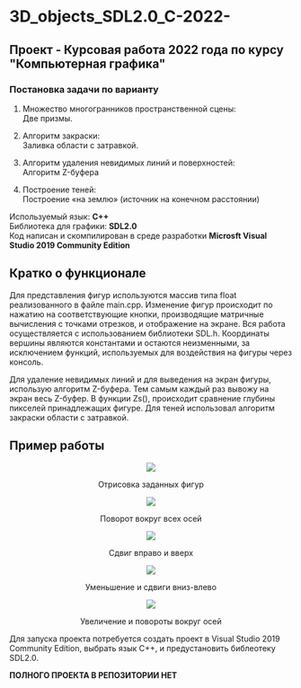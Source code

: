 # 3D_objects_SDL2.0_C-2022-
## Проект - Курсовая работа 2022 года по курсу **"Компьютерная графика"**
### Постановка задачи по варианту
1)	Множество многогранников пространственной сцены:  
Две призмы.


3)	Алгоритм закраски:  
Заливка области с затравкой.


5)	Алгоритм удаления невидимых линий и поверхностей:  
Алгоритм Z-буфера


7)	Построение теней:   
Построение «на землю» (источник на конечном расстоянии)


Используемый язык: **С++**  
Библиотека для графики: **SDL2.0**  
Код написан и скомпилирован в среде разработки **Microsft Visual Studio 2019 Community Edition**


## Кратко о функционале
Для представления фигур используются массив типа float реализованного в файле main.cpp. Изменение фигур происходит по нажатию на соответствующие кнопки, производящие матричные вычисления с точками отрезков, и отображение на экране. Вся работа осуществляется с использованием библиотеки SDL.h. Координаты вершины являются константами и остаются неизменными, за исключением функций, используемых для воздействия на фигуры через консоль.


Для удаление невидимых линий и для выведения на экран фигуры, использую алгоритм Z-буфера. Тем самым каждый раз вывожу на экран весь Z-буфер. В функции Zs(), происходит сравнение глубины пикселей принадлежащих фигуре. Для теней использовал алгоритм закраски области с затравкой.


## Пример работы
<div align="center">
  
<img src="https://github.com/user-attachments/assets/67be00ab-2e10-412b-adfd-1ae4814e40de" />
<p>Отрисовка заданных фигур</p>
<img src="https://github.com/user-attachments/assets/35800fcc-a5ab-4abe-b0d0-0d960d1bd8f2" />
<p>Поворот вокруг всех осей</p>
<img src="https://github.com/user-attachments/assets/8c9c6c90-6201-41ab-af60-8f914191c4c7" />
<p>Сдвиг вправо и вверх</p>
<img src="https://github.com/user-attachments/assets/99f2329c-64ad-4228-a76d-e0662aa323c7" />
<p>Уменьшение и сдвиги вниз-влево</p>
<img src="https://github.com/user-attachments/assets/7700541f-45b0-4600-9fa1-9eb4f5367b29" />
<p>Увеличение и повороты вокруг осей</p>

</div>

Для запуска проекта потребуется создать проект в Visual Studio 2019 Community Edition, выбрать язык C++, и предустановить библеотеку SDL2.0. 


**ПОЛНОГО ПРОЕКТА В РЕПОЗИТОРИИ НЕТ**
